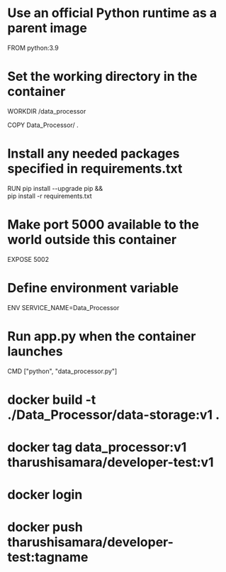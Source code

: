 # Use an official Python runtime as a parent image
FROM python:3.9

# Set the working directory in the container
WORKDIR /data_processor


COPY Data_Processor/ .

# Install any needed packages specified in requirements.txt
RUN pip install --upgrade pip && \
    pip install -r requirements.txt

# Make port 5000 available to the world outside this container
EXPOSE 5002

# Define environment variable
ENV SERVICE_NAME=Data_Processor

# Run app.py when the container launches
CMD ["python", "data_processor.py"]


# docker build -t ./Data_Processor/data-storage:v1 .
# docker tag data_processor:v1 tharushisamara/developer-test:v1
# docker login
# docker push tharushisamara/developer-test:tagname
